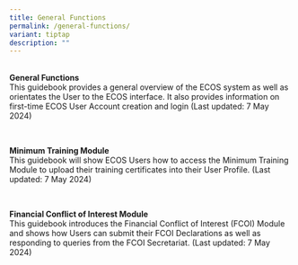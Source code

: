 ```yaml
---
title: General Functions
permalink: /general-functions/
variant: tiptap
description: ""
---
```

<p>
<br><strong>General Functions</strong>
<br>This guidebook provides a general overview of the ECOS system as well
as orientates the User to the ECOS interface. It also provides information
on first-time ECOS User Account creation and login (Last updated: 7 May
2024)</p>
<p>&nbsp;</p>
<p><strong>Minimum Training Module</strong>
<br>This guidebook will show ECOS Users how to access the Minimum Training
Module to upload their training certificates into their User Profile. (Last
updated: 7 May 2024)</p>
<p>&nbsp;</p>
<p><strong>Financial Conflict of Interest Module</strong>
<br>This guidebook introduces the Financial Conflict of Interest (FCOI) Module
and shows how Users can submit their FCOI Declarations as well as responding
to queries from the FCOI Secretariat. (Last updated: 7 May 2024)</p>